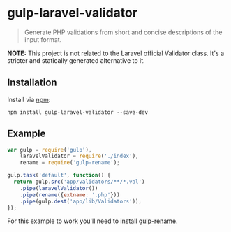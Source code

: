 
# gulp-laravel-validator

> Generate PHP validations from short and concise descriptions of the input format.

**NOTE:** This project is not related to the Laravel official Validator class. It's
a stricter and statically generated alternative to it.

## Installation

Install via [npm](https://npmjs.org/package/gulp-laravel-validator):

```
npm install gulp-laravel-validator --save-dev
```


## Example

```js
var gulp = require('gulp'),
    laravelValidator = require('./index'),
    rename = require('gulp-rename');

gulp.task('default', function() {
  return gulp.src('app/validators/**/*.val')
    .pipe(laravelValidator())
    .pipe(rename({extname: '.php'}))
    .pipe(gulp.dest('app/lib/Validators'));
});
```

For this example to work you'll need to install [gulp-rename](https://github.com/hparra/gulp-rename).

